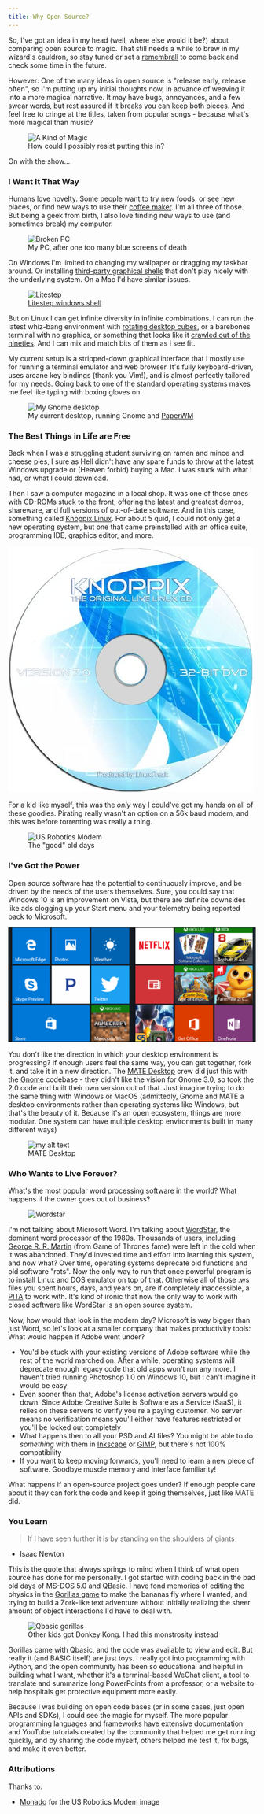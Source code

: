 ```yaml
---
title: Why Open Source?
---
```


So, I've got an idea in my head (well, where else would it be?) about comparing open source to magic. That still needs a while to brew in my wizard's cauldron, so stay tuned or set a [remembrall](https://harrypotter.fandom.com/wiki/Remembrall) to come back and check some time in the future.

However: One of the many ideas in open source is "release early, release often", so I'm putting up my initial thoughts now, in advance of weaving it into a more magical narrative. It may have bugs, annoyances, and a few swear words, but rest assured if it breaks you can keep both pieces. And feel free to cringe at the titles, taken from popular songs - because what's more magical than music?

<figure>
  <img src="{{site.url}}/images/open_source/a-kind-of-magic.jpg" alt="A Kind of Magic"/>
  <figcaption>How could I possibly resist putting this in?</figcaption>
</figure>

On with the show...

### I Want It That Way

Humans love novelty. Some people want to try new foods, or see new places, or find new ways to use their [coffee maker](https://www.youtube.com/watch?v=Z9Pa7hxJUfA). I'm all three of those. But being a geek from birth, I also love finding new ways to use (and sometimes break) my computer.

<figure>
  <img src="{{site.url}}/images/open_source/broken-pc.jpg" alt="Broken PC"/>
  <figcaption>My PC, after one too many blue screens of death</figcaption>
</figure>

On Windows I'm limited to changing my wallpaper or dragging my taskbar around. Or installing [third-party graphical shells](https://en.wikipedia.org/wiki/List_of_alternative_shells_for_Windows) that don't play nicely with the underlying system. On a Mac I'd have similar issues.

<figure>
  <img src="{{site.url}}/images/open_source/litestep.jpg" alt="Litestep"/>
  <figcaption><a href="https://github.com/lsdev/LiteStep">Litestep windows shell</a></figcaption>
</figure>

But on Linux I can get infinite diversity in infinite combinations. I can run the latest whiz-bang environment with [rotating desktop cubes](https://www.youtube.com/watch?v=4QokOwvPxrE), or a barebones terminal with no graphics, or something that looks like it [crawled out of the nineties](https://www.theregister.co.uk/2012/08/09/cde_goes_opensource/). And I can mix and match bits of them as I see fit.

My current setup is a stripped-down graphical interface that I mostly use for running a terminal emulator and web browser. It's fully keyboard-driven, uses arcane key bindings (thank you Vim!), and is almost perfectly tailored for my needs. Going back to one of the standard operating systems makes me feel like typing with boxing gloves on.

<figure>
  <img src="{{site.url}}/images/open_source/2020_gnome-desktop.png" alt="My Gnome desktop"/>
  <figcaption>My current desktop, running Gnome and <a href="https://github.com/paperwm/PaperWM">PaperWM</a></figcaption>
</figure>

### The Best Things in Life are Free

Back when I was a struggling student surviving on ramen and mince and cheese pies, I sure as Hell didn't have any spare funds to throw at the latest Windows upgrade or (Heaven forbid) buying a Mac. I was stuck with what I had, or what I could download.

Then I saw a computer magazine in a local shop. It was one of those ones with CD-ROMs stuck to the front, offering the latest and greatest demos, shareware, and full versions of out-of-date software. And in this case, something called [Knoppix Linux](https://www.knopper.net/knoppix/index-en.html). For about 5 quid, I could not only get a new operating system, but one that came preinstalled with an office suite, programming IDE, graphics editor, and more.

![](/images/open_source/knoppix.jpg)

For a kid like myself, this was the *only* way I could've got my hands on all of these goodies. Pirating really wasn't an option on a 56k baud modem, and this was before torrenting was really a thing.

<figure>
  <img src="{{site.url}}/images/open_source/modem.jpg" alt="US Robotics Modem"/>
  <figcaption>The "good" old days</figcaption>
</figure>

### I've Got the Power

Open source software has the potential to continuously improve, and be driven by the needs of the users themselves. Sure, you could say that Windows 10 is an improvement on Vista, but there are definite downsides like ads clogging up your Start menu and your telemetry being reported back to Microsoft.

![](/images/open_source/start_menu_ads.png)

You don't like the direction in which your desktop environment is progressing? If enough users feel the same way, you can get together, fork it, and take it in a new direction. The [MATE Desktop](https://mate-desktop.org/) crew did just this with the [Gnome](http://www.gnome.org) codebase - they didn't like the vision for Gnome 3.0, so took the 2.0 code and built their own version out of that. Just imagine trying to do the same thing with Windows or MacOS (admittedly, Gnome and MATE a desktop environments rather than operating systems like Windows, but that's the beauty of it. Because it's an open ecosystem, things are more modular. One system can have multiple desktop environments built in many different ways)

<figure>
  <img src="{{site.url}}/images/open_source/mate.jpg" alt="my alt text"/>
  <figcaption>MATE Desktop</figcaption>
</figure>

### Who Wants to Live Forever?

What's the most popular word processing software in the world? What happens if the owner goes out of business?

<figure>
  <img src="{{site.url}}/images/open_source/wordstar.jpg" alt="Wordstar"/>
</figure>

I'm not talking about Microsoft Word. I'm talking about [WordStar](https://en.wikipedia.org/wiki/WordStar), the dominant word processor of the 1980s. Thousands of users, including [George R. R. Martin](https://slate.com/technology/2014/05/george-r-r-martin-writes-on-dos-based-wordstar-4-0-software-from-the-1980s.html) (from Game of Thrones fame) were left in the cold when it was abandoned. They'd invested time and effort into learning this system, and now what? Over time, operating systems deprecate old functions and old software "rots". Now the only way to run that once powerful program is to install Linux and DOS emulator on top of that. Otherwise all of those .ws files you spent hours, days, and years on, are if completely inaccessible, a [PITA](https://www.netlingo.com/word/pita.php) to work with. It's kind of ironic that now the only way to work with closed software like WordStar is an open source system.

Now, how would that look in the modern day? Microsoft is way bigger than just Word, so let's look at a smaller company that makes productivity tools: What would happen if Adobe went under?

* You'd be stuck with your existing versions of Adobe software while the rest of the world marched on. After a while, operating systems will deprecate enough legacy code that old apps won't run any more. I haven't tried running Photoshop 1.0 on Windows 10, but I can't imagine it would be easy
* Even sooner than that, Adobe's license activation servers would go down. Since Adobe Creative Suite is Software as a Service (SaaS), it relies on these servers to verify you're a paying customer. No server means no verification means you'll either have features restricted or you'll be locked out completely
* What happens then to all your PSD and AI files? You might be able to do *something* with them in [Inkscape](https://inkscape.org/) or [GIMP](http://www.gimp.org), but there's not 100% compatibility
* If you want to keep moving forwards, you'll need to learn a new piece of software. Goodbye muscle memory and interface familiarity!

What happens if an open-source project goes under? If enough people care about it they can fork the code and keep it going themselves, just like MATE did.

### You Learn

> If I have seen further it is by standing on the shoulders of giants
- Isaac Newton

This is the quote that always springs to mind when I think of what open source has done for me personally. I got started with coding back in the bad old days of MS-DOS 5.0 and QBasic. I have fond memories of editing the physics in the [Gorillas game](https://classicreload.com/qbasic-gorillas.html) to make the bananas fly where I wanted, and trying to build a Zork-like text adventure without initially realizing the sheer amount of object interactions I'd have to deal with.

<figure>
  <img src="{{site.url}}/images/open_source/gorilla.jpg" alt="Qbasic gorillas"/>
  <figcaption>Other kids got Donkey Kong. I had this monstrosity instead</figcaption>
</figure>

Gorillas came with Qbasic, and the code was available to view and edit. But really it (and BASIC itself) are just toys. I really got into programming with Python, and the open community has been so educational and helpful in building what I want, whether it's a terminal-based WeChat client, a tool to translate and summarize long PowerPoints from a professor, or a website to help hospitals get protective equipment more easily.

Because I was building on open code bases (or in some cases, just open APIs and SDKs), I could see the magic for myself. The more popular programming languages and frameworks have extensive documentation and YouTube tutorials created by the community that helped me get running quickly, and by sharing the code myself, others helped me test it, fix bugs, and make it even better.

### Attributions

Thanks to:

* [Monado](https://www.flickr.com/photos/monado/4406606802) for the US Robotics Modem image
